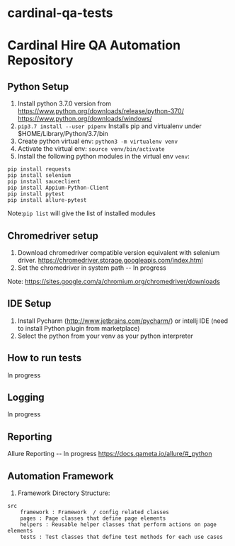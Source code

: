 # cardinal-qa-tests

# Cardinal Hire QA Automation Repository

## Python Setup
1. Install python 3.7.0 version from 
https://www.python.org/downloads/release/python-370/
https://www.python.org/downloads/windows/
2. `pip3.7 install --user pipenv`
Installs pip and virtualenv under $HOME/Library/Python/3.7/bin
3. Create python virtual env: `python3 -m virtualenv venv`
4. Activate the virtual env: `source venv/bin/activate`
5. Install the following python modules in the virtual env `venv`:
```
pip install requests
pip install selenium
pip install sauceclient
pip install Appium-Python-Client
pip install pytest
pip install allure-pytest
```
Note:`pip list` will give the list of installed modules 

## Chromedriver setup
1. Download chromedriver compatible version equivalent with selenium driver.
https://chromedriver.storage.googleapis.com/index.html
2. Set the chromedriver in system path -- In progress

Note: https://sites.google.com/a/chromium.org/chromedriver/downloads

## IDE Setup
1. Install Pycharm (http://www.jetbrains.com/pycharm/) or intellj IDE (need to install Python plugin from marketplace)
2. Select the python from your venv as your python interpreter

## How to run tests
In progress

## Logging
In progress

## Reporting
Allure Reporting -- In progress
https://docs.qameta.io/allure/#_python

## Automation Framework
1. Framework Directory Structure:

```
src
    framework : Framework  / config related classes
    pages : Page classes that define page elements
    helpers : Reusable helper classes that perform actions on page elements
    tests : Test classes that define test methods for each use cases
```
